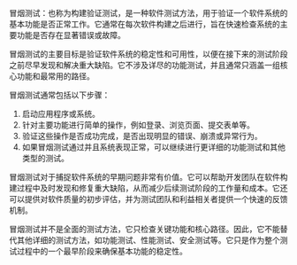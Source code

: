 冒烟测试：也称为构建验证测试，是一种软件测试方法，用于验证一个软件系统的基本功能是否正常工作。它通常在每次软件构建之后进行，旨在快速检查系统的主要功能是否存在显著错误或故障。

冒烟测试的主要目标是验证软件系统的稳定性和可用性，以便在接下来的测试阶段之前尽早发现和解决重大缺陷。它不涉及详尽的功能测试，并且通常只涵盖一组核心功能和最常用的路径。

冒烟测试通常包括以下步骤：

1. 启动应用程序或系统。
2. 针对主要功能进行简单的操作，例如登录、浏览页面、提交表单等。
3. 验证这些操作是否成功完成，是否出现明显的错误、崩溃或异常行为。
4. 如果冒烟测试通过并且系统表现正常，可以继续进行更详细的功能测试和其他类型的测试。

冒烟测试对于捕捉软件系统的早期问题非常有价值。它可以帮助开发团队在软件构建过程中及时发现和修复重大缺陷，从而减少后续测试阶段的工作量和成本。它还可以提供对软件质量的初步评估，并为测试团队和利益相关者提供一个快速的反馈机制。

冒烟测试并不是全面的测试方法，它只检查关键功能和核心路径。因此，它不能替代其他详细的测试方法，如功能测试、性能测试、安全测试等。它只是作为整个测试过程中的一个最早阶段来确保基本功能的稳定性。
